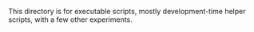 This directory is for executable scripts, mostly development-time helper scripts, with a few other experiments.
